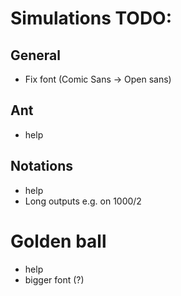 # Simulations TODO:

## General
- Fix font (Comic Sans -> Open sans)

## Ant
- help

## Notations
- help
- Long outputs e.g. on 1000/2

# Golden ball
- help
- bigger font (?)